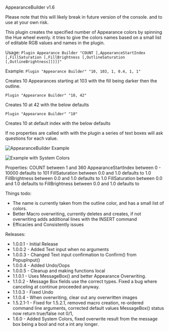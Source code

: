 AppearanceBuilder v1.6

Please note that this will likely break in future version of the console. and to use at your own risk.

This plugin creates the specified number of Appearance colors by spinning the Hue wheel evenly. it tries to give the colors names based on a small list of editable RGB values and names in the plugin.

Usage:
`Plugin Appearance Builder "COUNT [,AppearanceStartIndex [,FillSaturation [,FillBrightness [,OutlineSaturation [,OutlineBrightness]]]]]"`

Example:
`Plugin "Appearance Builder" "10, 103, 1, 0.4, 1, 1"`

Creates 10 Appearances starting at 103 with the fill being darker then the outline.

`Plugin "Appearance Builder" "10, 42"`

Creates 10 at 42 with the below defaults

`Plugin "Appearance Builder" "10"`

Creates 10 at default index with the below defaults

If no properties are called with with the plugin a series of text boxes will ask questions for each value.

![AppearanceBuilder Example](https://github.com/hossimo/GMA3Plugins/blob/master/Images/AppearanceBuilderExample.png)

![Example with System Colors](https://github.com/hossimo/GMA3Plugins/assets/1986602/14408603-6d62-41ea-9847-5fee3b1454b4)

Properties:
COUNT                between  1 and 360
AppearanceStartIndex between 0 - 10000 defaults to 101
FillSaturation       between 0.0 and 1.0 defaults to 1.0
FillBrightness       between 0.0 and 1.0 defaults to 1.0
FillSaturation       between 0.0 and 1.0 defaults to <FillSaturation>
FillBrightness       between 0.0 and 1.0 defaults to <FillBrightness>

Things todo:
- The name is currently taken from the outline color, and has a small list of colors.
- Better Macro overwriting, currently deletes and creates, if not overwriting adds additional lines with the INSERT command
- Efficacies and Consistently issues

Releases:
- 1.0.0.1 - Initial Release
- 1.0.0.2 - Added Text input when no arguments
- 1.0.0.3 - Changed Text input confirmation to Confirm() from PopupInput()
- 1.0.0.4 - Added Undo/Oops
- 1.0.0.5 - Cleanup and making functions local
- 1.1.0.1 - Uses MessageBox() and better Appearance Overwriting.
- 1.1.0.2 - Message Box fields use the correct types. Fixed a bug where canceling at continue proceeded anyway.
- 1.1.0.3 - Fixed Undo
- 1.1.0.4 - When overwriting, clear out any overwritten images
- 1.5.2.1-1 - Fixed for 1.5.2.1, removed macro creation, re-ordered command line arguments, corrected default values MessageBox() status now return true/false not 0/1,
- 1.6.0 - Added System Colors, fixed overwrite result from the message box being a bool and not a int any longer.
